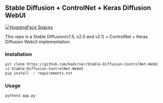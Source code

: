 <h2>
  Stable Diffusion + ControlNet + Keras Diffusion WebUI
</h2>

<a href="https://huggingface.co/spaces/ArtGAN/Stable-Diffusion-ControlNet-WebUI"><img src="https://img.shields.io/badge/%20HuggingFace%20-Demo-blue.svg" alt="HuggingFace Spaces"></a>

This repo is a Stable Diffusion(v1.5, v2.0 and v2.1) + ControlNet + Keras Diffusion WebUI implementation.

### Installation
```bash
git clone https://github.com/kadirnar/Stable-Diffusion-ControlNet-WebUI
cd Stable-Diffusion-ControlNet-WebUI
pip install -r requirements.txt
```
### Usage
```python
python3 app.py
```
